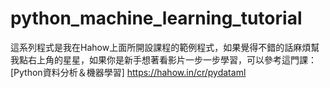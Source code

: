 # python_machine_learning_tutorial

這系列程式是我在Hahow上面所開設課程的範例程式，如果覺得不錯的話麻煩幫我點右上角的星星，如果你是新手想著看影片一步一步學習，可以參考這門課：[Python資料分析＆機器學習] https://hahow.in/cr/pydataml
